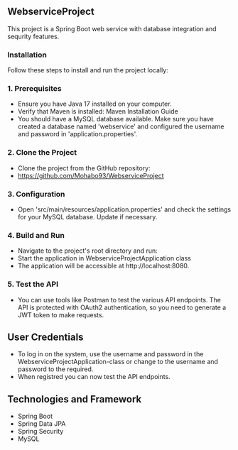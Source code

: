 ## WebserviceProject
This project is a Spring Boot web service with database integration and sequrity features.
### Installation
Follow these steps to install and run the project locally:
### 1. Prerequisites
* Ensure you have Java 17 installed on your computer.
* Verify that Maven is installed: Maven Installation Guide
* You should have a MySQL database available. Make sure you have created a database named 'webservice' and configured the username and password in 'application.properties'.
### 2. Clone the Project
* Clone the project from the GitHub repository: 
* https://github.com/Mohabo93/WebserviceProject
### 3. Configuration
* Open 'src/main/resources/application.properties' and check the settings for your MySQL database. Update if necessary.
### 4. Build and Run
* Navigate to the project's root directory and run: 
* Start the application in WebserviceProjectApplication class
* The application will be accessible at http://localhost:8080.
### 5. Test the API
* You can use tools like Postman to test the various API endpoints. The API is protected with OAuth2 authentication, so you need to generate a JWT token to make requests.
## User Credentials
* To log in on the system, use the username and password in the WebserviceProjectApplication-class or change to the username and password to the required. 
* When registred you can now test the API endpoints.
## Technologies and Framework
* Spring Boot
* Spring Data JPA
* Spring Security
* MySQL
